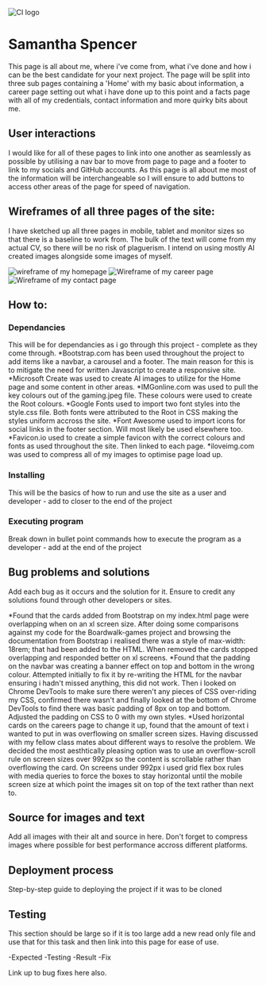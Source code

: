 ![CI logo](https://codeinstitute.s3.amazonaws.com/fullstack/ci_logo_small.png)

# Samantha Spencer

This page is all about me, where i've come from, what i've done and how i can be the best candidate for your next project. The page will be split into three sub pages containing a 'Home' with my basic about information, a career page setting out what i have done up to this point and a facts page with all of my credentials, contact information and more quirky bits about me.

## User interactions

I would like for all of these pages to link into one another as seamlessly as possible by utilising a nav bar to move from page to page and a footer to link to my socials and GitHub accounts. As this page is all about me most of the information will be interchangeable so I will ensure to add buttons to access other areas of the page for speed of navigation.

## Wireframes of all three pages of the site:

I have sketched up all three pages in mobile, tablet and monitor sizes so that there is a baseline to work from. The bulk of the text will come from my actual CV, so there will be no risk of plaguerism. I intend on using mostly AI created images alongside some images of myself.

![wireframe of my homepage](home-page-wireframe.png)
![Wireframe of my career page](career-page-wireframe.png)
![Wireframe of my contact page](contact-page-wireframe.png)

## How to:

### Dependancies

This will be for dependancies as i go through this project - complete as they come through.
*Bootstrap.com has been used throughout the project to add items like a navbar, a carousel and a footer. The main reason for this is to mitigate the need for written Javascript to create a responsive site.
*Microsoft Create was used to create AI images to utilize for the Home page and some content in other areas.
*IMGonline.com was used to pull the key colours out of the gaming.jpeg file. These colours were used to create the Root colours.
*Google Fonts used to import two font styles into the style.css file. Both fonts were attributed to the Root in CSS making the styles uniform accross the site.
*Font Awesome used to import icons for social links in the footer section. Will most likely be used elsewhere too.
*Favicon.io used to create a simple favicon with the correct colours and fonts as used throughout the site. Then linked to each page.
*iloveimg.com was used to compress all of my images to optimise page load up.

### Installing

This will be the basics of how to run and use the site as a user and developer - add to closer to the end of the project

### Executing program

Break down in bullet point commands how to execute the program as a developer - add at the end of the project

## Bug problems and solutions

Add each bug as it occurs and the solution for it.
Ensure to credit any solutions found through other developers or sites.

*Found that the cards added from Bootstrap on my index.html page were overlapping when on an xl screen size. After doing some comparisons against my code for the Boardwalk-games project and browsing the documentation from Bootstrap i realised there was a style of max-width: 18rem; that had been added to the HTML. When removed the cards stopped overlapping and responded better on xl screens.
*Found that the padding on the navbar was creating a banner effect on top and bottom in the wrong colour. Attempted initially to fix it by re-writing the HTML for the navbar ensuring i hadn't missed anything, this did not work. Then i looked on Chrome DevTools to make sure there weren't any pieces of CSS over-riding my CSS, confirmed there wasn't and finally looked at the bottom of Chrome DevTools to find there was basic padding of 8px on top and bottom. Adjusted the padding on CSS to 0 with my own styles.
*Used horizontal cards on the careers page to change it up, found that the amount of text i wanted to put in was overflowing on smaller screen sizes. Having discussed with my fellow class mates about different ways to resolve the problem. We decided the most aesthtically pleasing option was to use an overflow-scroll rule on screen sizes over 992px so the content is scrollable rather than overflowing the card. On screens under 992px i used grid flex box rules with media queries to force the boxes to stay horizontal until the mobile screen size at which point the images sit on top of the text rather than next to.

## Source for images and text

Add all images with their alt and source in here.
Don't forget to compress images where possible for best performance accross different platforms.

## Deployment process

Step-by-step guide to deploying the project if it was to be cloned

## Testing

This section should be large so if it is too large add a new read only file and use that for this task and then link into this page for ease of use.

-Expected
-Testing
-Result
-Fix

Link up to bug fixes here also.
